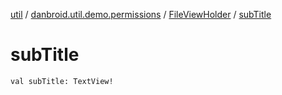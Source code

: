 [util](../../index.md) / [danbroid.util.demo.permissions](../index.md) / [FileViewHolder](index.md) / [subTitle](./sub-title.md)

# subTitle

`val subTitle: TextView!`